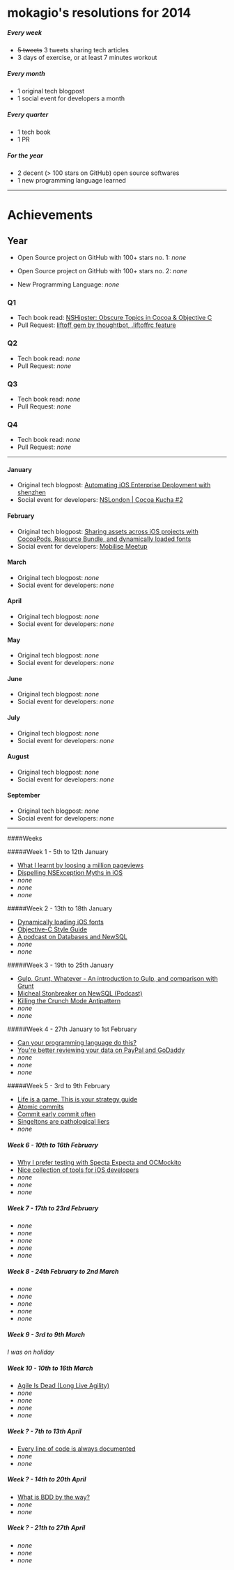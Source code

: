 # mokagio's resolutions for 2014

##### Every week

* ~~5 tweets~~ 3 tweets sharing tech articles
* 3 days of exercise, or at least 7 minutes workout

##### Every month

* 1 original tech blogpost
* 1 social event for developers a month

##### Every quarter

* 1 tech book
* 1 PR

##### For the year

* 2 decent (> 100 stars on GitHub) open source softwares
* 1 new programming language learned

---

# Achievements

## Year

* Open Source project on GitHub with 100+ stars no. 1: _none_
* Open Source project on GitHub with 100+ stars no. 2: _none_

* New Programming Language: _none_

### Q1

* Tech book read: [NSHipster: Obscure Topics in Cocoa & Objective C](http://www.amazon.co.uk/NSHipster-Obscure-Topics-Cocoa-Objective-ebook/dp/B00H3TWGH6/)
* Pull Request: [liftoff gem by thoughtbot, .liftoffrc feature](https://github.com/thoughtbot/liftoff/pull/51)

### Q2

* Tech book read: _none_
* Pull Request: _none_

### Q3

* Tech book read: _none_
* Pull Request: _none_

### Q4

* Tech book read: _none_
* Pull Request: _none_

---

#### January

* Original tech blogpost: [Automating iOS Enterprise Deployment with shenzhen](http://www.mokacoding.com/2014/01/06/automating-ios-enterprise-deployment.html)
* Social event for developers: [NSLondon | Cocoa Kucha #2](https://foursquare.com/mokagio/checkin/52d825f9498e82f6816cd21a?s=SS8vvvErqqZEBupkRSQZ9T1OV1k&ref=tw)

#### February

* Original tech blogpost: [Sharing assets across iOS projects with CocoaPods, Resource Bundle, and dynamically loaded fonts](http://www.mokacoding.com/2014/02/13/sharing-assets-with-cocoapods-resource-bundle-and-dynamically-loaded-fonts.html)
* Social event for developers: [Mobilise Meetup](https://foursquare.com/v/badoo-hq/4ded08828877a0f0c1c994e4)

#### March

* Original tech blogpost: _none_
* Social event for developers: _none_

#### April

* Original tech blogpost: _none_
* Social event for developers: _none_

#### May

* Original tech blogpost: _none_
* Social event for developers: _none_

#### June

* Original tech blogpost: _none_
* Social event for developers: _none_

#### July

* Original tech blogpost: _none_
* Social event for developers: _none_

#### August

* Original tech blogpost: _none_
* Social event for developers: _none_

#### September

* Original tech blogpost: _none_
* Social event for developers: _none_

--- 

####Weeks

#####Week 1 - 5th to 12th January

* [What I learnt by loosing a million pageviews](https://twitter.com/mokagio/status/420554001802072064) 
* [Dispelling NSException Myths in iOS](https://twitter.com/mokagio/status/420969092103688192)
* _none_
* _none_
* _none_

#####Week 2 - 13th to 18th January

* [Dynamically loading iOS fonts](https://twitter.com/mokagio/status/422740164788490240)
* [Objective-C Style Guide](https://twitter.com/mokagio/status/423051290805948416)
* [A podcast on Databases and NewSQL](https://twitter.com/mokagio/status/424663353710374912)
* _none_
* _none_

#####Week 3 - 19th to 25th January

* [Gulp, Grunt, Whatever - An introduction to Gulp, and comparison with Grunt](https://twitter.com/mokagio/status/425259074859446272)
* [Micheal Stonbreaker on NewSQL (Podcast)](https://twitter.com/mokagio/status/424663353710374912)
* [Killing the Crunch Mode Antipattern](https://twitter.com/mokagio/status/426412397025587200)
* _none_
* _none_

#####Week 4 - 27th January to 1st February

* [Can your programming language do this?](https://twitter.com/mokagio/status/427810313460015104)
* [You're better reviewing your data on PayPal and GoDaddy](https://twitter.com/mokagio/status/428545633910521857)
* _none_
* _none_
* _none_

#####Week 5 - 3rd to 9th February

* [Life is a game. This is your strategy guide](https://twitter.com/mokagio/status/431407261164920833)
* [Atomic commits](https://twitter.com/mokagio/status/431846829500948480)
* [Commit early commit often](https://twitter.com/mokagio/status/431846829500948480)
* [Singeltons are pathological liers](https://twitter.com/mokagio/status/431459711003951105)
* _none_

##### Week 6 - 10th to 16th February

* [Why I prefer testing with Specta Expecta and OCMockito](https://twitter.com/mokagio/status/433177765400313857)
* [Nice collection of tools for iOS developers](https://twitter.com/mokagio/status/433177389678735360)
* _none_
* _none_
* _none_

##### Week 7 - 17th to 23rd February

* _none_
* _none_
* _none_
* _none_
* _none_

##### Week 8 - 24th February to 2nd March

* _none_
* _none_
* _none_
* _none_
* _none_

##### Week 9 - 3rd to 9th March

_I was on holiday_

##### Week 10 - 10th to 16th March

* [Agile Is Dead (Long Live Agility)](https://twitter.com/mokagio/status/443673725377204225)
* _none_
* _none_
* _none_
* _none_

##### Week ? - 7th to 13th April

* [Every line of code is always documented](https://twitter.com/mokagio/status/454296629751717888)
* _none_
* _none_

##### Week ? - 14th to 20th April

* [What is BDD by the way?](https://twitter.com/mokagio/status/456565713444945920)
* _none_
* _none_

##### Week ? - 21th to 27th April

* _none_
* _none_
* _none_
